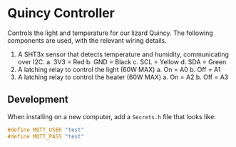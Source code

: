 # Quincy Controller

Controls the light and temperature for our lizard Quincy. The following components are used, with the relevant wiring details.

1. A SHT3x sensor that detects temperature and humidity, communicating over I2C.
    a. 3V3 = Red
    b. GND = Black
    c. SCL = Yellow
    d. SDA = Green
2. A latching relay to control the light (60W MAX)
    a. On = A0
    b. Off = A1
3. A latching relay to control the heater (60W MAX)
    a. On = A2
    b. Off = A3

## Development

When installing on a new computer, add a `Secrets.h` file that looks like:

```cpp
#define MQTT_USER "test"
#define MQTT_PASS "test"
```